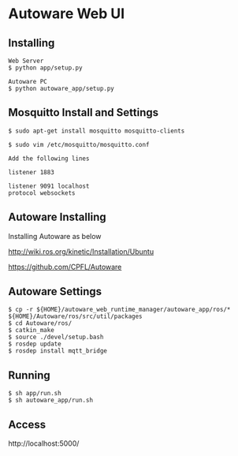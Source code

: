 # Autoware Web UI

## Installing

```
Web Server
$ python app/setup.py

Autoware PC
$ python autoware_app/setup.py

```

## Mosquitto Install and Settings

```angular2html
$ sudo apt-get install mosquitto mosquitto-clients

$ sudo vim /etc/mosquitto/mosquitto.conf

Add the following lines

listener 1883

listener 9091 localhost
protocol websockets

```

## Autoware Installing
Installing Autoware as below

http://wiki.ros.org/kinetic/Installation/Ubuntu

https://github.com/CPFL/Autoware

## Autoware Settings
```angular2html
$ cp -r ${HOME}/autoware_web_runtime_manager/autoware_app/ros/* ${HOME}/Autoware/ros/src/util/packages
$ cd Autoware/ros/
$ catkin_make
$ source ./devel/setup.bash
$ rosdep update
$ rosdep install mqtt_bridge

```



## Running

```
$ sh app/run.sh
$ sh autoware_app/run.sh
```

## Access

http://localhost:5000/